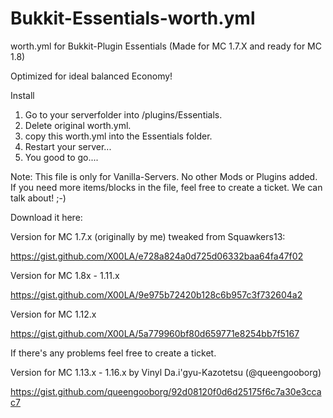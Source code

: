 Bukkit-Essentials-worth.yml
===========================

worth.yml for Bukkit-Plugin Essentials (Made for MC 1.7.X and ready for MC 1.8)

Optimized for ideal balanced Economy!

Install

1. Go to your serverfolder into /plugins/Essentials.
2. Delete original worth.yml.
3. copy this worth.yml into the Essentials folder.
4. Restart your server...
5. You good to go....

Note: This file is only for Vanilla-Servers. No other Mods or Plugins added.
If you need more items/blocks in the file, feel free to create a ticket.
We can talk about! ;-)

Download it here:

Version for MC 1.7.x (originally by me) tweaked from Squawkers13:

https://gist.github.com/X00LA/e728a824a0d725d06332baa64fa47f02

Version for MC 1.8x - 1.11.x

https://gist.github.com/X00LA/9e975b72420b128c6b957c3f732604a2

Version for MC 1.12.x

https://gist.github.com/X00LA/5a779960bf80d659771e8254bb7f5167

If there's any problems feel free to create a ticket.

Version for MC 1.13.x - 1.16.x by Vinyl Da.i'gyu-Kazotetsu (@queengooborg)

https://gist.github.com/queengooborg/92d08120f0d6d25175f6c7a30e3ccac7

